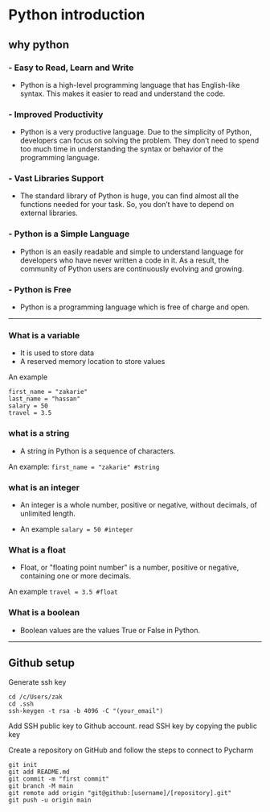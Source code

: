 # Python introduction
## why python
### - Easy to Read, Learn and Write
- Python is a high-level programming language that has English-like syntax. This makes it easier to read and understand the code.
### - Improved Productivity
- Python is a very productive language. Due to the simplicity of Python, developers can focus on solving the problem. They don’t need to spend too much time in understanding the syntax or behavior of the programming language.
### - Vast Libraries Support
- The standard library of Python is huge, you can find almost all the functions needed for your task. So, you don’t have to depend on external libraries.
### - Python is a Simple Language
- Python is an easily readable and simple to understand language for developers who have never written a code in it. As a result, the community of Python users are continuously evolving and growing.
### - Python is Free
- Python is a programming language which is free of charge and open.
---
### What is a variable
- It is used to store data
- A reserved memory location to store values

An example
```doctest
first_name = "zakarie"
last_name = "hassan"
salary = 50
travel = 3.5
```

 ### what is a string

- A string in Python is a sequence of characters.

An example:
``first_name = "zakarie" #string``
 ### what is an integer
 - An integer is a whole number, positive or negative, without decimals, of unlimited length.

 - An example
``salary = 50 #integer``

### What is a float
- Float, or "floating point number" is a number, positive or negative, containing one or more decimals.

An example
``travel = 3.5 #float``

### What is a boolean
- Boolean values are the values True or False in Python.

---
## Github setup
Generate ssh key
```doctest
cd /c/Users/zak
cd .ssh
ssh-keygen -t rsa -b 4096 -C "(your_email")
```
Add SSH public key to Github account. read SSH key by copying the public key

Create a repository on GitHub and follow the steps to connect to Pycharm
```doctest
git init
git add README.md
git commit -m "first commit"
git branch -M main
git remote add origin "git@github:[username]/[repository].git"
git push -u origin main
```